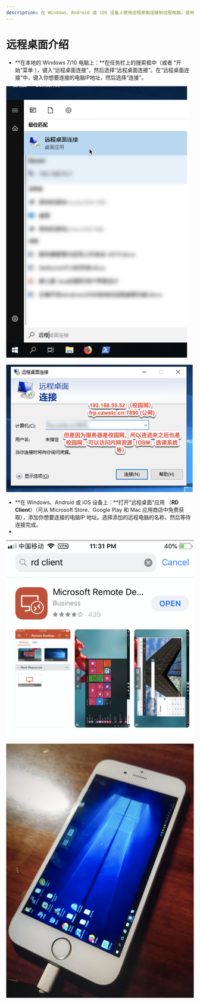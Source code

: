 ```yaml
---
description: 在 Windows、Android 或 iOS 设备上使用远程桌面连接到远程电脑，使用远程电脑的资源与功能。
---
```


# 远程桌面介绍

* **在本地的 Windows 7/10 电脑上：**在任务栏上的搜索框中（或者 “开始”菜单 ），键入“远程桌面连接”，然后选择“远程桌面连接”。在“远程桌面连接”中，键入你想要连接的电脑IP地址，然后选择“连接”。

![](.gitbook/assets/image.png)



![](.gitbook/assets/image%20%282%29.png)

* **在 Windows、Android 或 iOS 设备上：**打开“远程桌面”应用 （**RD Client**）（可从 Microsoft Store、Google Play 和 Mac 应用商店中免费获取），添加你想要连接的电脑IP 地址。选择添加的远程电脑的名称，然后等待连接完成。
* 
![](.gitbook/assets/image%20%283%29.png)

![](.gitbook/assets/image%20%284%29.png)

